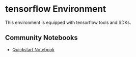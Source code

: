 
# tensorflow Environment

This environment is equipped with tensorflow tools and SDKs.

## Community Notebooks

- [Quickstart Notebook](./quickstart.ipynb)
